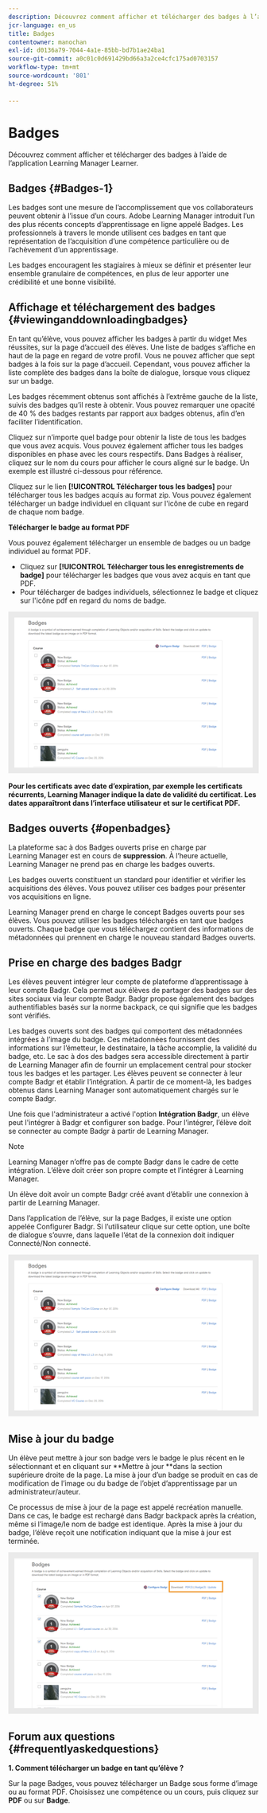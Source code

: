 ```yaml
---
description: Découvrez comment afficher et télécharger des badges à l’aide de l’application Learning Manager Learner.
jcr-language: en_us
title: Badges
contentowner: manochan
exl-id: d0136a79-7044-4a1e-85bb-bd7b1ae24ba1
source-git-commit: a0c01c0d691429bd66a3a2ce4cfc175ad0703157
workflow-type: tm+mt
source-wordcount: '801'
ht-degree: 51%

---
```


# Badges

Découvrez comment afficher et télécharger des badges à l’aide de l’application Learning Manager Learner.

## Badges {#Badges-1}

Les badges sont une mesure de l’accomplissement que vos collaborateurs peuvent obtenir à l’issue d’un cours. Adobe Learning Manager introduit l’un des plus récents concepts d’apprentissage en ligne appelé Badges. Les professionnels à travers le monde utilisent ces badges en tant que représentation de l’acquisition d’une compétence particulière ou de l’achèvement d’un apprentissage.

Les badges encouragent les stagiaires à mieux se définir et présenter leur ensemble granulaire de compétences, en plus de leur apporter une crédibilité et une bonne visibilité.

## Affichage et téléchargement des badges {#viewinganddownloadingbadges}

En tant qu’élève, vous pouvez afficher les badges à partir du widget Mes réussites, sur la page d’accueil des élèves. Une liste de badges s’affiche en haut de la page en regard de votre profil. Vous ne pouvez afficher que sept badges à la fois sur la page d’accueil. Cependant, vous pouvez afficher la liste complète des badges dans la boîte de dialogue, lorsque vous cliquez sur un badge.

Les badges récemment obtenus sont affichés à l’extrême gauche de la liste, suivis des badges qu’il reste à obtenir. Vous pouvez remarquer une opacité de 40 % des badges restants par rapport aux badges obtenus, afin d’en faciliter l’identification.

Cliquez sur n’importe quel badge pour obtenir la liste de tous les badges que vous avez acquis. Vous pouvez également afficher tous les badges disponibles en phase avec les cours respectifs. Dans Badges à réaliser, cliquez sur le nom du cours pour afficher le cours aligné sur le badge. Un exemple est illustré ci-dessous pour référence.

Cliquez sur le lien **[!UICONTROL Télécharger tous les badges]** pour télécharger tous les badges acquis au format zip. Vous pouvez également télécharger un badge individuel en cliquant sur l&#39;icône de cube en regard de chaque nom badge.

**Télécharger le badge au format PDF** 

Vous pouvez également télécharger un ensemble de badges ou un badge individuel au format PDF.

* Cliquez sur **[!UICONTROL Télécharger tous les enregistrements de badge]** pour télécharger les badges que vous avez acquis en tant que PDF.
* Pour télécharger de badges individuels, sélectionnez le badge et cliquez sur l&#39;icône pdf en regard du noms de badge.

![](assets/badges.png)

**Pour les certificats avec date d’expiration, par exemple les certificats récurrents, Learning Manager indique la date de validité du certificat. Les dates apparaîtront dans l’interface utilisateur et sur le certificat PDF.**

## Badges ouverts {#openbadges}

La plateforme sac à dos Badges ouverts prise en charge par Learning Manager est en cours de **suppression**. À l’heure actuelle, Learning Manager ne prend pas en charge les badges ouverts.

Les badges ouverts constituent un standard pour identifier et vérifier les acquisitions des élèves. Vous pouvez utiliser ces badges pour présenter vos acquisitions en ligne.

Learning Manager prend en charge le concept Badges ouverts pour ses élèves. Vous pouvez utiliser les badges téléchargés en tant que badges ouverts. Chaque badge que vous téléchargez contient des informations de métadonnées qui prennent en charge le nouveau standard Badges ouverts.

## Prise en charge des badges Badgr

Les élèves peuvent intégrer leur compte de plateforme d’apprentissage à leur compte Badgr. Cela permet aux élèves de partager des badges sur des sites sociaux via leur compte Badgr. Badgr propose également des badges authentifiables basés sur la norme backpack, ce qui signifie que les badges sont vérifiés.

Les badges ouverts sont des badges qui comportent des métadonnées intégrées à l’image du badge. Ces métadonnées fournissent des informations sur l’émetteur, le destinataire, la tâche accomplie, la validité du badge, etc. Le sac à dos des badges sera accessible directement à partir de Learning Manager afin de fournir un emplacement central pour stocker tous les badges et les partager. Les élèves peuvent se connecter à leur compte Badgr et établir l’intégration. À partir de ce moment-là, les badges obtenus dans Learning Manager sont automatiquement chargés sur le compte Badgr.

Une fois que l&#39;administrateur a activé l&#39;option **Intégration Badgr**, un élève peut l&#39;intégrer à Badgr et configurer son badge. Pour l’intégrer, l’élève doit se connecter au compte Badgr à partir de Learning Manager.

>[!NOTE]
>
>Learning Manager n’offre pas de compte Badgr dans le cadre de cette intégration. L’élève doit créer son propre compte et l’intégrer à Learning Manager.

Un élève doit avoir un compte Badgr créé avant d’établir une connexion à partir de Learning Manager.

Dans l’application de l’élève, sur la page Badges, il existe une option appelée Configurer Badgr. Si l’utilisateur clique sur cette option, une boîte de dialogue s’ouvre, dans laquelle l’état de la connexion doit indiquer Connecté/Non connecté.

![](assets/badges.png)

## Mise à jour du badge

Un élève peut mettre à jour son badge vers le badge le plus récent en le sélectionnant et en cliquant sur **Mettre à jour **dans la section supérieure droite de la page. La mise à jour d’un badge se produit en cas de modification de l’image ou du badge de l’objet d’apprentissage par un administrateur/auteur.

Ce processus de mise à jour de la page est appelé recréation manuelle. Dans ce cas, le badge est rechargé dans Badgr backpack après la création, même si l’image/le nom de badge est identique. Après la mise à jour du badge, l’élève reçoit une notification indiquant que la mise à jour est terminée.

![](assets/badge-update.png)

## Forum aux questions {#frequentlyaskedquestions}

**1. Comment télécharger un badge en tant qu’élève ?**

Sur la page Badges, vous pouvez télécharger un Badge sous forme d’image ou au format PDF. Choisissez une compétence ou un cours, puis cliquez sur **PDF** ou sur **Badge**.
